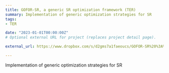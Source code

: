 ```yaml
---
title: GOFOR-SR, a generic SR optimization framework (TER)
summary: Implementation of generic optimization strategies for SR
tags:
- TER

date: "2023-01-01T00:00:00Z"
# Optional external URL for project (replaces project detail page).

external_url: https://www.dropbox.com/s/d2gms7a1faeoucs/GOFOR-SR%20%3A%20Load%20Balanced%20SR%20en%20P4.pdf?dl=0

---
```


Implementation of generic optimization strategies for SR